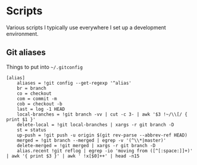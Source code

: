 # Scripts
Various scripts I typically use everywhere I set up a development environment.

## Git aliases
Things to put into `~/.gitconfig`

```
[alias]
    aliases = !git config --get-regexp '^alias' 
    br = branch
    co = checkout
    com = commit -m
    cob = checkout -b
    last = log -1 HEAD
    local-branches = !git branch -vv | cut -c 3- | awk '$3 !~/\\[/ { print $1 }'
    delete-local = !git local-branches | xargs -r git branch -D
    st = status
    up-push = !git push -u origin $(git rev-parse --abbrev-ref HEAD)
    merged = !git branch --merged | egrep -v '(^\\*|master)'
    delete-merged = !git merged | xargs -r git branch -D
    alias.recent !git reflog | egrep -io 'moving from ([^[:space:]]+)' | awk '{ print $3 }' | awk ' !x[$0]++' | head -n15
```
